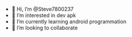 - 👋 Hi, I’m @Steve7800237
- 👀 I’m interested in dev apk
- 🌱 I’m currently learning android programmation
- 💞️ I’m looking to collaborate 

<!---
Steve7800237/Steve7800237 is a ✨ special ✨ repository because its `README.md` (this file) appears on your GitHub profile.
You can click the Preview link to take a look at your changes.
--->
